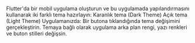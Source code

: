 Flutter'da bir mobil uygulama oluşturun ve bu uygulamada yapılandırmasını kullanarak iki farklı tema hazırlayın:
Karanlık tema (Dark Theme)
Açık tema (Light Theme)
Uygulamanızda:
Bir butona tıklandığında tema değişimini gerçekleştirin.
Temaya bağlı olarak uygulama arka plan rengi, yazı renkleri ve buton stilleri değişsin.

